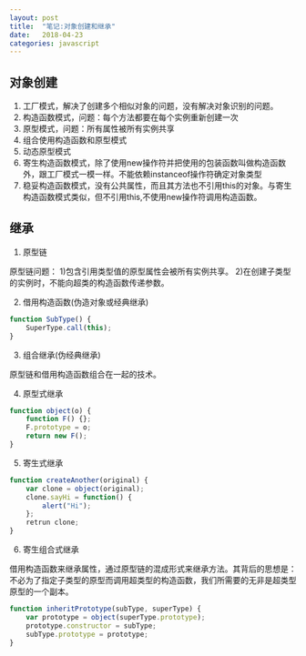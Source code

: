 ```yaml
---
layout: post
title:  "笔记:对象创建和继承"
date:   2018-04-23 
categories: javascript
---
```


## 对象创建
1. 工厂模式，解决了创建多个相似对象的问题，没有解决对象识别的问题。
2. 构造函数模式，问题：每个方法都要在每个实例重新创建一次
3. 原型模式，问题：所有属性被所有实例共享
4. 组合使用构造函数和原型模式
5. 动态原型模式
6. 寄生构造函数模式，除了使用new操作符并把使用的包装函数叫做构造函数外，跟工厂模式一模一样。不能依赖instanceof操作符确定对象类型
7. 稳妥构造函数模式，没有公共属性，而且其方法也不引用this的对象。与寄生构造函数模式类似，但不引用this,不使用new操作符调用构造函数。


## 继承
1. 原型链

原型链问题：
1)包含引用类型值的原型属性会被所有实例共享。
2)在创建子类型的实例时，不能向超类的构造函数传递参数。

2. 借用构造函数(伪造对象或经典继承)

```javascript
function SubType() {
	SuperType.call(this);
}
```

3. 组合继承(伪经典继承)
	
原型链和借用构造函数组合在一起的技术。

4. 原型式继承

```javascript
function object(o) {
	function F() {};
	F.prototype = o;
	return new F();
}
```

5. 寄生式继承

```javascript
function createAnother(original) {
	var clone = object(original);
	clone.sayHi = function() {
		alert("Hi");
	};
	retrun clone;
}
```
6. 寄生组合式继承

借用构造函数来继承属性，通过原型链的混成形式来继承方法。其背后的思想是：不必为了指定子类型的原型而调用超类型的构造函数，我们所需要的无非是超类型原型的一个副本。

```javascript
function inheritPrototype(subType, superType) {
	var prototype = object(superType.prototype);
	prototype.constructor = subType;
	subType.prototype = prototype;
}
```